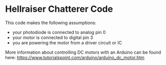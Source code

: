# Hellraiser Chatterer Code

This code makes the following assumptions:
- your photodiode is connected to analog pin 0
- your motor is connected to digital pin 3
- you are powering the motor from a driver circuit or IC

More information about controlling DC motors with an Arduino can be found here:
https://www.tutorialspoint.com/arduino/arduino_dc_motor.htm